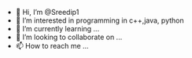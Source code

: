- 👋 Hi, I’m @Sreedip1
- 👀 I’m interested in programming in c++,java, python 
- 🌱 I’m currently learning ...
- 💞️ I’m looking to collaborate on ...
- 📫 How to reach me ...

<!---
Sreedip1/Sreedip1 is a ✨ special ✨ repository because its `README.md` (this file) appears on your GitHub profile.
You can click the Preview link to take a look at your changes.
--->
